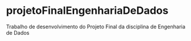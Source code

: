 # projetoFinalEngenhariaDeDados
Trabalho de desenvolvimento do Projeto Final da disciplina de Engenharia de Dados


